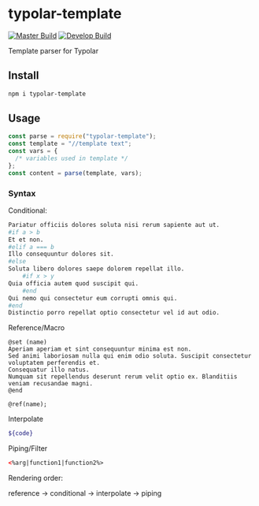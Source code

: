 # typolar-template

[![Master Build][travis-master]][travis-url]
[![Develop Build][travis-develop]][travis-url]

Template parser for Typolar

[travis-master]: https://img.shields.io/travis/seancheung/typolar-template/master.svg?label=master
[travis-develop]: https://img.shields.io/travis/seancheung/typolar-template/develop.svg?label=develop
[travis-url]: https://travis-ci.org/seancheung/typolar-template

## Install

```bash
npm i typolar-template
```

## Usage

```javascript
const parse = require("typolar-template");
const template = "//template text";
const vars = {
  /* variables used in template */
};
const content = parse(template, vars);
```

### Syntax

Conditional:

```perl
Pariatur officiis dolores soluta nisi rerum sapiente aut ut.
#if a > b
Et et non.
#elif a === b
Illo consequuntur dolores sit.
#else
Soluta libero dolores saepe dolorem repellat illo.
    #if x > y
Quia officia autem quod suscipit qui.
    #end
Qui nemo qui consectetur eum corrupti omnis qui.
#end
Distinctio porro repellat optio consectetur vel id aut odio.
```

Reference/Macro

```less
@set (name)
Aperiam aperiam et sint consequuntur minima est non.
Sed animi laboriosam nulla qui enim odio soluta. Suscipit consectetur voluptatem perferendis et.
Consequatur illo natus.
Numquam sit repellendus deserunt rerum velit optio ex. Blanditiis veniam recusandae magni.
@end

@ref(name);
```

Interpolate

```bash
${code}
```

Piping/Filter

```html
<%arg|function1|function2%>
```

Rendering order:

reference -> conditional -> interpolate -> piping
